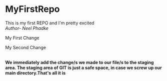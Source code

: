# MyFirstRepo
This is my first REPO and I'm pretty excited <br>
<i>Author- Neel Phadke</i>
<p>My First Change</p>
<p>My Second Change</p> <br>
<b>We immediately add the change/s we made to our file/s to the staging area.
   The staging area of GIT is just a safe space, in case we screw up our main directory.That's all it is
</b>
